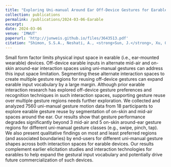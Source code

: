 ```yaml
---
title: "Exploring Uni-manual Around Ear Off-Device Gestures for Earables"
collection: publications
permalink: /publications/2024-03-06-Earable
excerpt:
date: 2024-03-06
venue: 'IMWUT'
paperurl: 'http://junweis.github.io/files/3643513.pdf'
citation: "Shimon, S.S.A., Neshati, A., <strong>Sun, J.</strong>, Xu, Q. and Zhao, J., 2024. Exploring Uni-manual Around Ear Off-Device Gestures for Earables. Proceedings of the ACM on Interactive, Mobile, Wearable and Ubiquitous Technologies, 8(1), pp.1-29."
---
```

Small form factor limits physical input space in earable (i.e., ear-mounted wearable) devices. Off-device earable inputs in alternate mid-air and on-skin around-ear interaction spaces using uni-manual gestures can address this input space limitation. Segmenting these alternate interaction spaces to create multiple gesture regions for reusing off-device gestures can expand earable input vocabulary by a large margin. Although prior earable interaction research has explored off-device gesture preferences and recognition techniques in such interaction spaces, supporting gesture reuse over multiple gesture regions needs further exploration. We collected and analyzed 7560 uni-manual gesture motion data from 18 participants to explore earable gesture reuse by segmentation of on-skin and mid-air spaces around the ear. Our results show that gesture performance degrades significantly beyond 3 mid-air and 5 on-skin around-ear gesture regions for different uni-manual gesture classes (e.g., swipe, pinch, tap). We also present qualitative findings on most and least preferred regions (and associated boundaries) by end-users for different uni-manual gesture shapes across both interaction spaces for earable devices. Our results complement earlier elicitation studies and interaction technologies for earables to help expand the gestural input vocabulary and potentially drive future commercialization of such devices.
